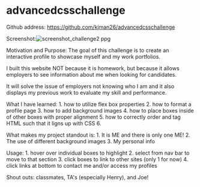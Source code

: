 # advancedcsschallenge
Github address:
    https://github.com/kjman26/advancedcsschallenge

Screenshot:![screenshot_challenge2 ppg](https://user-images.githubusercontent.com/106338418/175982362-cf44fa77-90fc-48ba-aa98-0aa0eb025f7c.png)

Motivation and Purpose: The goal of this challenge is to create an interactive profile to showcase myself and my work portfolios.

I built this website NOT because it is homework, but because it allows employers to see information about me when looking for candidates.

It will solve the issue of employers not knowing who I am and it also displays my previous work to evaluate my skill and performance.

What I have learned:
    1. how to utilize flex box properties
    2. how to format a profile page
    3. how to add background images 
    4. how to place boxes inside of other boxes with proper alignment
    5. how to correctly order and tag HTML such that it ligns up with CSS
    6. 

What makes my project standout is:
    1. It is ME and there is only one ME!
    2. The use of different background images
    3. My personal info

Usage: 
    1. hover over individual boxes to highlight
    2. select from nav bar to move to that section
    3. click boxes to link to other sites (only 1 for now)
    4. click links at bottom to contact me and/or access my profiles

Shout outs: classmates, TA's (especially Henry), and Joe!
